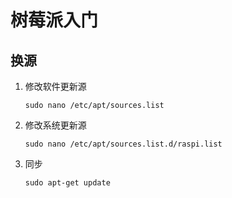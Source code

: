 <!-- 
title: 01-Raspberry入门
sort: 
--> 
# 树莓派入门

## 换源

1. 修改软件更新源

   `sudo nano /etc/apt/sources.list`

2. 修改系统更新源

   `sudo nano /etc/apt/sources.list.d/raspi.list`

3. 同步

   `sudo apt-get update`